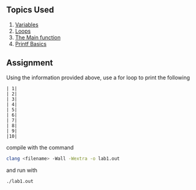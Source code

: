 
## Topics Used
1. [Variables](<./../Ideas/Variables.md>)
2. [Loops](<./../Ideas/Loops.md>)
3. [The Main function](<./../Explanations/Main%20Function.md>)
4. [Printf Basics](<./../Explanations/Basic%20Printf.md>)

## Assignment 

Using the information provided above, use a for loop to print the following
```
| 1|
| 2|
| 3|
| 4|
| 5|
| 6|
| 7|
| 8|
| 9|
|10|
```

compile with the command
```bash
clang <filename> -Wall -Wextra -o lab1.out
```
and run with
```bash
./lab1.out
```

